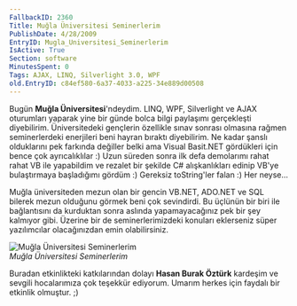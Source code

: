 ```yaml
---
FallbackID: 2360
Title: Muğla Üniversitesi Seminerlerim
PublishDate: 4/28/2009
EntryID: Mugla_Universitesi_Seminerlerim
IsActive: True
Section: software
MinutesSpent: 0
Tags: AJAX, LINQ, Silverlight 3.0, WPF
old.EntryID: c84ef580-6a37-4033-a225-34e889d00508
---
```

Bugün **Muğla Üniversitesi**'ndeydim. LINQ, WPF, Silverlight ve AJAX
oturumları yaparak yine bir günde bolca bilgi paylaşımı gerçekleşti
diyebilirim. Üniversitedeki gençlerin özellikle sınav sonrası olmasına
rağmen seminerlerdeki enerjileri beni hayran bıraktı diyebilirim. Ne
kadar şanslı olduklarını pek farkında değiller belki ama Visual
Basit.NET gördükleri için bence çok ayrıcalıklılar :) Uzun süreden sonra
ilk defa demolarımı rahat rahat VB ile yapabildim ve rezalet bir şekilde
C\# alışkanlıkları edinip VB'ye bulaştırmaya başladığımı gördüm :)
Gereksiz toString'ler falan :) Her neyse...

Muğla üniversiteden mezun olan bir gencin VB.NET, ADO.NET ve SQL bilerek
mezun olduğunu görmek beni çok sevindirdi. Bu üçlünün bir biri ile
bağlantısını da kurduktan sonra aslında yapamayacağınız pek bir şey
kalmıyor gibi. Üzerine bir de seminerlerimizdeki konuları eklerseniz
süper yazılımcılar olacağınızdan emin olabilirsiniz.

![Muğla Üniversitesi
Seminerlerim](http://cdn.daron.yondem.com/assets/2360/28042009_1.jpg)\
*Muğla Üniversitesi Seminerlerim*

Buradan etkinlikteki katkılarından dolayı **Hasan Burak Öztürk**
kardeşim ve sevgili hocalarımıza çok teşekkür ediyorum. Umarım herkes
için faydalı bir etkinlik olmuştur. ;)


